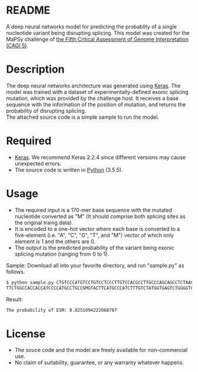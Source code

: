 README
===
A deep neural networks model for predicting the probablity of a single nucleotide variant being disrupting splicing. This model was created for the MaPSy challenge of [the Fifth Critical Assessment of Genome Interpretation (CAGI 5)](https://genomeinterpretation.org/).


Description
===
The deep neural networks architecture was generated using [Keras](https://keras.io/). The model was trained with a dataset of experimentally-defined exonic splicing mutation, which was provided by the challenge host. It receives a base sequence with the information of the position of mutation, and returns the probability of disrupting splicing.   
The attached source code is a simple sample to run the model.

Required
===
* [Keras](https://keras.io/). We recommend Keras 2.2.4 since different versions may cause unexpected errors.
* The source code is written in [Python](https://www.python.org/) (3.5.5).

Usage
===
* The required input is a 170-mer base sequence with the mutated nucleotide converted as "M" (It should comprise both splicing sites as the original traing data).   
* It is encoded to a one-hot vector where each base is converted to a five-element (i.e. "A", "C", "G", "T", and "M") vector of which only element is 1 and the others are 0.  
* The output is the predicted probability of the variant being exonic splicing mutation (ranging from 0 to 1).

Sample:
Download all into your favorite directory, and run "sample.py" as follows.
```bash
$ python sample.py CTGTCCCATGTCCTGTCCTCCCTTGTCCACGCCTTGCCCAGCAGCCTCTAACCTCTGCCCTGGGCTCCCCACTCCCACAGTTCTGGATGCTGA
TTCTGGCCACCACCATCCCCATGCCTGCCGMGTACTTCATGCCCATCTTTGTCTATGGTGAGTCTGGGGTCCTGAGG
```
Result:
```bash
The probability of ESM: 0.8251094222068787
```

License
===
* The souce code and the model are freely available for non-commercial use.  
* No claim of suitability, guarantee, or any warranty whatever happens.
